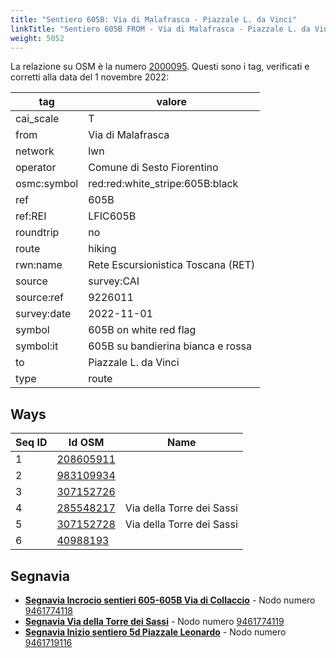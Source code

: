 ```yaml
---
title: "Sentiero 605B: Via di Malafrasca - Piazzale L. da Vinci"
linkTitle: "Sentiero 605B FROM - Via di Malafrasca - Piazzale L. da Vinci"
weight: 5052
---
```


La relazione su OSM è la numero [2000095]. Questi sono i tag, verificati e corretti alla data del 1 novembre 2022:

| tag         | valore                                                 |
|-------------|--------------------------------------------------------|
| cai_scale   | T                                                      |
| from        | Via di Malafrasca                                      |
| network     | lwn                                                    |
| operator    | Comune di Sesto Fiorentino                             |
| osmc:symbol | red:red:white_stripe:605B:black                        |
| ref         | 605B                                                   |
| ref:REI     | LFIC605B                                               |
| roundtrip   | no                                                     |
| route       | hiking                                                 |
| rwn:name    | Rete Escursionistica Toscana (RET)                     |
| source      | survey:CAI                                             |
| source:ref  | 9226011                                                |
| survey:date | 2022-11-01                                             |
| symbol      | 605B on white red flag                                 |
| symbol:it   | 605B su bandierina bianca e rossa                      |
| to          | Piazzale L. da Vinci                                   |
| type        | route                                                  |

## Ways

| Seq ID | Id OSM       | Name                         |
|--------|--------------|------------------------------|
|  1     | [208605911]  |                              |
|  2     | [983109934]  |                              |
|  3     | [307152726]  |                              |
|  4     | [285548217]  | Via della Torre dei Sassi    |
|  5     | [307152728]  | Via della Torre dei Sassi    |
|  6     | [40988193]   |                              |

## Segnavia

- **[Segnavia Incrocio sentieri 605-605B Via di Collaccio]** - Nodo numero [9461774118]
- **[Segnavia Via della Torre dei Sassi]** - Nodo numero [9461774119]
- **[Segnavia Inizio sentiero 5d Piazzale Leonardo]** - Nodo numero [9461719116]

[2000095]:https://www.openstreetmap.org/relation/2000095

[208605911]:https://www.openstreetmap.org/way/208605911
[983109934]:https://www.openstreetmap.org/way/983109934
[307152726]:https://www.openstreetmap.org/way/307152726
[285548217]:https://www.openstreetmap.org/way/285548217
[307152728]:https://www.openstreetmap.org/way/307152728
[40988193]:https://www.openstreetmap.org/way/40988193

[Segnavia Incrocio sentieri 605-605B Via di Collaccio]:https://commons.wikimedia.org/wiki/File:Segnavia_sentieri_5_e_5b_-_Monte_Morello.jpg
[Segnavia Via della Torre dei Sassi]:https://commons.wikimedia.org/wiki/File:Segnavia_sentiero_5b_-_Monte_Morello.jpg
[Segnavia Inizio sentiero 5d Piazzale Leonardo]:https://commons.wikimedia.org/wiki/File:Segnavia_sentiero_5d_-_Monte_Morello_-_Piazzale_Leonardo.jpg

[9461774118]:https://www.openstreetmap.org/node/9461774118
[9461774119]:https://www.openstreetmap.org/node/9461774119
[9461719116]:https://www.openstreetmap.org/node/9461719116
